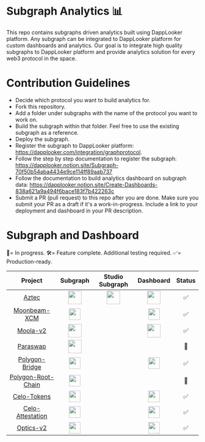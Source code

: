 # Subgraph Analytics 📊

This repo contains subgraphs driven analytics built using DappLooker platform. Any subgraph can be integrated to DappLooker platform for custom dashboards and analytics. Our goal is to integrate high quality subgraphs to DappLooker platform and provide analytics solution for every web3 protocol in the space.

# Contribution Guidelines
- Decide which protocol you want to build analytics for.
- Fork this repository.
- Add a folder under subgraphs with the name of the protocol you want to work on.
- Build the subgraph within that folder. Feel free to use the existing subgraph as a reference.
- Deploy the subgraph.
- Register the subgraph to DappLooker platform: https://dapplooker.com/integration/graphprotocol.
- Follow the step by step documentation to register the subgraph: https://dapplooker.notion.site/Subgraph-70f50b54aba4434e9ce114ff89aab737
- Follow the documentation to build analytics dashboard on subgraph data: https://dapplooker.notion.site/Create-Dashboards-838a621a9a494f6bace183f7b422263c
- Submit a PR (pull request) to this repo after you are done. Make sure you submit your PR as a draft if it's a work-in-progress. Include a link to your deployment and dashboard in your PR description.

# Subgraph and Dashboard

🔨= In progress.
🛠= Feature complete. Additional testing required.
✅= Production-ready.

|        Project     | Subgraph     |Studio Subgraph |       Dashboard          |  Status   |
| :-----------------: | :-----------: |:-----------: | :------------------------:|:--------:  |
| [Aztec](subgraphs/aztec-network)|[<img src="images/ethereum.ico" width="35" height="35"/>](https://thegraph.com/hosted-service/subgraph/dapplooker/aztec-connect) |[<img src="images/ethereum.ico" width="35" height="35"/>](https://thegraph.com/explorer/subgraphs/J4M69wiVcAa6FcgBhC2eva1VLYLt7wnLARU4qxhY4BKY?view=Overview) |[<img src="images/ethereum.ico" width="35" height="35">](https://dapplooker.com/dapp/aztec-connect-120167?network=ethereum&category=ethereum&type=dashboard&udid=0) |   ✅    |
| [Moonbeam-XCM](subgraphs/moonbeam-xcm) |[<img src="images/moonbeam.ico" width="30" height="30">](https://thegraph.com/hosted-service/subgraph/dapplooker/moonbeam-xcm-subgraph)|             |[<img src="images/moonbeam.ico" width="30" height="30"/>](https://dapplooker.com/dapp/subquery-moonbeam-120116?network=subquery&category=moonbeam&type=dashboard&udid=0) | ✅ |
| [Moola-v2](subgraphs/moola-v2) |[<img src="images/ethereum.ico" width="35" height="35">](https://thegraph.com/hosted-service/subgraph/dapplooker/moola-market-v2)      |             |[<img src="images/ethereum.ico" width="35" height="35"/>](https://dapplooker.com/dapp/moola-v2-120062?network=celo&category=celo&type=dashboard&udid=0)  |  ✅  |
| [Paraswap](subgraphs/paraswap) |[<img src="images/ethereum.ico" width="35" height="35">](https://thegraph.com/hosted-service/subgraph/dapplooker/paraswap)              |             |                 |     🔨      |
| [Polygon-Bridge](subgraphs/polygon-bridge)|[<img src="images/polygon.ico" width="30" height="30">](https://thegraph.com/hosted-service/subgraph/dapplooker/pan-swap) |          | [<img src="images/polygon.ico" width="30" height="30"/>](https://dapplooker.com/dapp/polygon-bridge-13?network=ethereum&category=polygon&type=dashboard&udid=0)|✅ |
| [Polygon-Root-Chain](subgraphs/polygon-root-chain-manager) |[<img src="images/polygon.ico" width="30" height="30">](https://thegraph.com/hosted-service/subgraph/dapplooker/nft1)|              |            |    🔨    |
| [Celo-Tokens](subgraphs/celo-tokens)|[<img src="images/celo_icon.ico" width="30" height="30">](https://thegraph.com/hosted-service/subgraph/dapplooker/celo-tokens-analytics-subgraph)|                 |[<img src="images/celo_icon.ico" width="30" height="30">](https://dapplooker.com/dapp/celo-all-tokens-120082?network=celo&category=celo&type=dashboard&udid=0) |    ✅         |
| [Celo-Attestation](subgraphs/celo-attestation) |[<img src="images/celo_icon.ico" width="30" height="30">](https://thegraph.com/hosted-service/subgraph/dapplooker/celo-attestation)|                  |[<img src="images/celo_icon.ico" width="30" height="30">](https://dapplooker.com/dapp/celo-attestation-120131?network=celo&category=celo&type=dashboard&udid=0) |    ✅  |
| [Optics-v2](subgraphs/optics-v2)|[<img src="images/celo_icon.ico" width="30" height="30">](https://thegraph.com/hosted-service/subgraph/dapplooker/celo-optics-v2)   |                    |[<img src="images/celo_icon.ico" width="30" height="30">](https://dapplooker.com/dapp/optics-v2-120137?network=celo&category=celo&type=dashboard&udid=0)|   ✅    |

